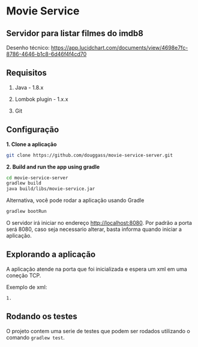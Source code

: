 # Movie Service

## Servidor para listar filmes do imdb8

Desenho técnico: https://app.lucidchart.com/documents/view/4698e7fc-8786-4646-b1c8-6d46f4f4cd70

## Requisitos

1. Java - 1.8.x

2. Lombok plugin - 1.x.x

3. Git

## Configuração 

**1. Clone a aplicação**

```bash
git clone https://github.com/douggass/movie-service-server.git
```

**2. Build and run the app using gradle**

```bash
cd movie-service-server
gradlew build
java build/libs/movie-service.jar
```

Alternativa, você pode rodar a aplicação usando Gradle

```bash
gradlew bootRun
```

O servidor irá iniciar no endereço <http://localhost:8080>.
Por padrão a porta será 8080, caso seja necessario alterar, basta informa quando iniciar a aplicação.

## Explorando a aplicação

A aplicação atende na porta que foi inicializada e espera um xml em uma coneção TCP.

Exemplo de xml:
```
1. 

```

## Rodando os testes

O projeto contem uma serie de testes que podem ser rodados utilizando o comando `gradlew test`. 